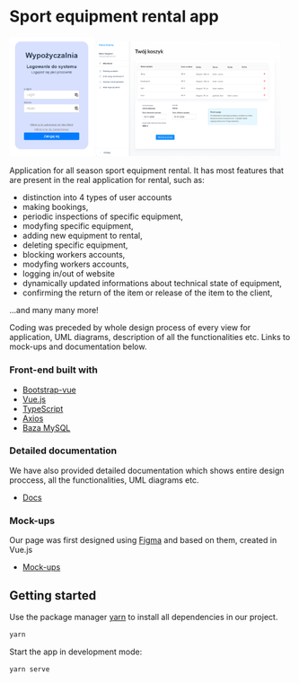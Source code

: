 # Sport equipment rental app

<p float="left">
  <img src="https://github.com/eastemployeer/Sport-equipment-rental-app/blob/main/widok-logowanie2.png" width="30%;" />
  <img src="https://github.com/eastemployeer/Sport-equipment-rental-app/blob/main/widok-koszyk.png" width="65%" />
</p>

Application for all season sport equipment rental. It has most features that are present in the real application for rental, such as:
- distinction into 4 types of user accounts
- making bookings,
- periodic inspections of specific equipment,
- modyfing specific equipment,
- adding new equipment to rental,
- deleting specific equipment,
- blocking workers accounts,
- modyfing workers accounts,
- logging in/out of website
- dynamically updated informations about technical state of equipment,
- confirming the return of the item or release of the item to the client,

...and many many more!

Coding was preceded by whole design process of every view for application, UML diagrams, description of all the functionalities etc. Links to mock-ups and documentation below.

### Front-end built with
* [Bootstrap-vue](https://bootstrap-vue.org/)
* [Vue.js](https://vuejs.org/)
* [TypeScript](https://www.typescriptlang.org/)
* [Axios](https://github.com/axios/axios)
* [Baza MySQL](https://www.mysql.com/)

### Detailed documentation
We have also provided detailed documentation which shows entire design proccess, all the functionalities, UML diagrams etc.
* [Docs](https://github.com/eastemployeer/Sport-equipment-rental-app/blob/main/docs.pdf)

### Mock-ups
Our page was first designed using [Figma](https://www.figma.com/) and based on them, created in Vue.js
* [Mock-ups](https://www.figma.com/file/SV5h0HYmW30Vi3btrE5I3D/BD2-wypozyczalnia?node-id=0%3A1)




## Getting started

Use the package manager [yarn](https://yarnpkg.com/) to install all dependencies in our project.

```bash
yarn
```
Start the app in development mode:

```bash
yarn serve
```
